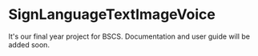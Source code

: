 # SignLanguageTextImageVoice
It's our final year project for BSCS. Documentation and user guide will be added soon.
